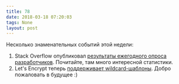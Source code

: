 ```yaml
---
title: 78
date: 2018-03-18 07:20:03
tags: None
layout: post
---
```


Несколько знаменательных событий этой недели:

1. Stack Overflow опубликовал [результаты ежегодного опроса разработчиков](https://insights.stackoverflow.com/survey/2018/). Почитайте, там много интересной статистики.
2. Let's Encrypt теперь [поддерживает wildcard-шаблоны](https://community.letsencrypt.org/t/acme-v2-and-wildcard-certificate-support-is-live/55579). Добро пожаловать в будущее :)
